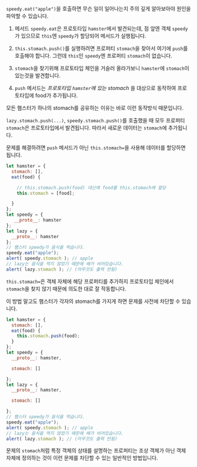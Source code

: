 `speedy.eat("apple")`을 호출하면 무슨 일이 일어나는지 주의 깊게 알아보아야 원인을 파악할 수 있습니다.

1. 메서드 `speedy.eat`은 프로토타입 `hamster`에서 발견되는데, 점 앞엔 객체 `speedy`가 있으므로 `this`엔 `speedy`가 할당되어 메서드가 실행됩니다.

2. `this.stomach.push()`를 실행하려면 프로퍼티 `stomach`을 찾아서 여기에 `push`를 호출해야 합니다. 그런데 `this`인 `speedy`엔 프로퍼티 `stomach`이 없습니다.

3. `stomach`을 찾기위해 프로토타입 체인을 거슬러 올라가보니 `hamster`에 `stomach`이 있는것을 발견합니다.

4. `push` 메서드는 *프로토타입 `hamster`에 있는 stomach* 을 대상으로 동작하여 프로토타입에 food가 추가됩니다.

모든 햄스터가 하나의 stomach를 공유하는 이유는 바로 이런 동작방식 때문입니다.

`lazy.stomach.push(...)`, `speedy.stomach.push()`를 호출했을 때 모두 프로퍼티 `stomach`은 프로토타입에서 발견됩니다. 따라서 새로운 데이터는 `stomach`에 추가됩니다.

문제를 해결하려면 `push` 메서드가 아닌 `this.stomach=`을 사용해 데이터를 할당하면 됩니다.

```js run
let hamster = {
  stomach: [],
  eat(food) {

    // this.stomach.push(food) 대신에 food를 this.stomach에 할당
    this.stomach = [food];

  }
};
let speedy = {
   __proto__: hamster
};
let lazy = {
  __proto__: hamster
};
// 햄스터 speedy가 음식을 먹습니다.
speedy.eat("apple");
alert( speedy.stomach ); // apple
// lazy는 음식을 먹지 않았기 때문에 배가 비어있습니다.
alert( lazy.stomach ); // (아무것도 출력 안됨)
```

`this.stomach=`은 객체 자체에 해당 프로퍼티를 추가하지 프로토타입 체인에서 `stomach`을 찾지 않기 때문에 의도한 대로 잘 작동합니다.

이 방법 말고도 햄스터가 각자의 stomach를 가지게 하면 문제를 사전에 차단할 수 있습니다.

```js run
let hamster = {
  stomach: [],
  eat(food) {
    this.stomach.push(food);
  }
};
let speedy = {
  __proto__: hamster,

  stomach: []

};
let lazy = {
  __proto__: hamster,

  stomach: []

};
// 햄스터 speedy가 음식을 먹습니다.
speedy.eat("apple");
alert( speedy.stomach ); // apple
// lazy는 음식을 먹지 않았기 때문에 배가 비어있습니다.
alert( lazy.stomach ); // (아무것도 출력 안됨)
```

문제의 `stomach`처럼 특정 객체의 상태를 설명하는 프로퍼티는 조상 객체가 아닌 객체 자체에 정의하는 것이 이런 문제를 차단할 수 있는 일반적인 방법입니다.
